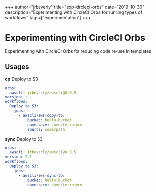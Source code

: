 +++
author="jrbeverly"
title="exp-circleci-orbs"
date="2019-10-30"
description="Experimenting with CircleCI Orbs for running types of workflows"
tags=["experimentation"]
+++
# Experimenting with CircleCI Orbs

Experimenting with CircleCI Orbs for reducing code re-use in templates

## Usages

**cp**
Deploy to S3

```yml
orbs:
  awscli: jrbeverly/awscli@0.0.5
version: 2.1
workflows:
  Deploy to S3:
    jobs:
      - awscli/aws-copy-to:
          bucket: hello-bucket
          namespace: some/terraform
          source: some/path
```

**sync**
Deploy to S3

```yml
orbs:
  awscli: jrbeverly/awscli@0.0.5
version: 2.1
workflows:
  Deploy to S3:
    jobs:
      - awscli/aws-sync-to:
          bucket: hello-bucket
          namespace: some/terraform
```
